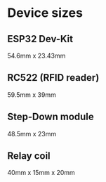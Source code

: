 # Device sizes
## ESP32 Dev-Kit
54.6mm x 23.43mm
## RC522 (RFID reader)
59.5mm x 39mm
## Step-Down module
48.5mm x 23mm
## Relay coil
40mm x 15mm x 20mm